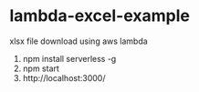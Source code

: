 # lambda-excel-example
xlsx file download using aws lambda

1. npm install serverless -g
2. npm start
3. http://localhost:3000/